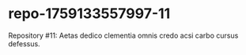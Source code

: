 # repo-1759133557997-11
Repository #11: Aetas dedico clementia omnis credo acsi carbo cursus defessus.
